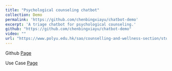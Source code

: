 ```yaml
---
title: "Psychological counseling chatbot"
collection: Demo
permalink: 'https://github.com/chenbingxiayu/chatbot-demo'
excerpt: 'A triage chatbot for psychological counseling.'
github: "https://github.com/chenbingxiayu/chatbot-demo"
video: ""
url: "https://www.polyu.edu.hk/sao/counselling-and-wellness-section/student-counselling/counselling/integrated-counselling-service/"
---
```


Github <a href="https://github.com/chenbingxiayu/chatbot-demo">Page</a>

Use Case <a href="https://www.polyu.edu.hk/sao/counselling-and-wellness-section/student-counselling/counselling/integrated-counselling-service/">Page</a>

